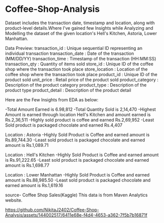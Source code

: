 # Coffee-Shop-Analysis
Dataset includes the transaction date, timestamp and location, along with product-level details.Where I've gained few Insights while Analyzing and Modelling the dataset of the given location's Hell's Kitchen, Astoria, Lower Manhattan.

Data Preview:
transaction_id : Unique sequential ID representing an individual transaction
transaction_date : Date of the transaction (MM/DD/YY)
transaction_time : Timestamp of the transaction (HH:MM:SS)
transaction_qty : Quantity of items sold
store_id : Unique ID of the coffee shop where the transaction took place
store_location : Location of the coffee shop where the transaction took place
product_id : Unique ID of the product sold
unit_price : Retail price of the product sold
product_category : Description of the product category
product_type : Description of the product type
product_detail : Description of the product detail

Here are the Few Insights from EDA as below: 

-Total Amount Earned is 6.98,812
-Total Quantity Sold is 2,14,470
-Highest Amount is earned through location Hell's Kitchen and amount earned is Rs.2,36,511
-Highly sold product is coffee and earned Rs.2,69,952
-Least Sold product is packaged chocolate and earned Rs.4,407

Location : Astoria
-Highly Sold Product is Coffee and earned amount is Rs.89,744.30
-Least sold product is packaged chocolate and earned amount is Rs.1,089.71

Location : Hell's Kitchen
-Highly Sold Product is Coffee and earned amount is Rs.91,222.65
-Least sold product is packaged chocolate and earned amount is Rs.1,698.77 

Location : Lower Manhattan
-Highly Sold Product is Coffee and earned amount is Rs.88,985.50
-Least sold product is packaged chocolate and earned amount is Rs.1,619.16

source- Coffee Shop Sales(Kaggle)
This data is from Maven Analytics website.

https://github.com/NikitaJ2402/Coffee-Shop-Analysis/assets/144002517/6411e68e-f4d4-4653-a362-7f5b7b16871f





